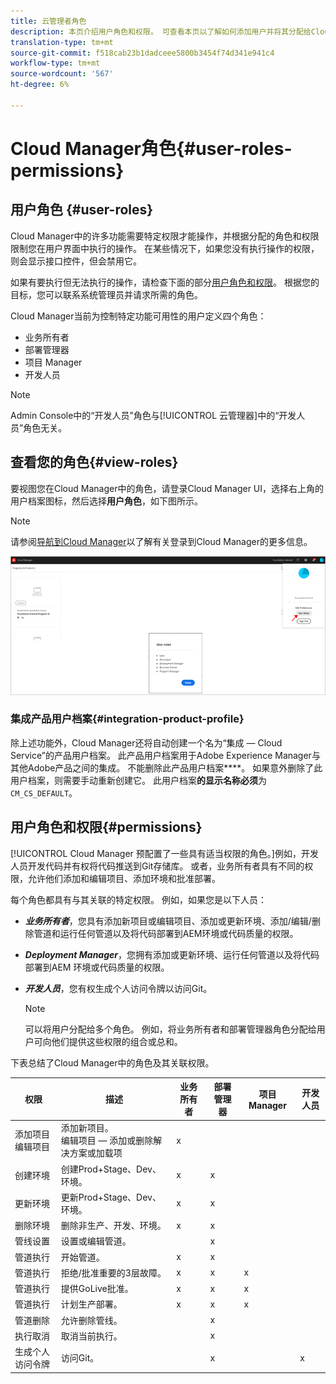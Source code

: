 ```yaml
---
title: 云管理者角色
description: 本页介绍用户角色和权限。 可查看本页以了解如何添加用户并将其分配给Cloud Manager角色。
translation-type: tm+mt
source-git-commit: f518cab23b1dadceee5800b3454f74d341e941c4
workflow-type: tm+mt
source-wordcount: '567'
ht-degree: 6%

---
```



# Cloud Manager角色{#user-roles-permissions}

## 用户角色 {#user-roles}

Cloud Manager中的许多功能需要特定权限才能操作，并根据分配的角色和权限限制您在用户界面中执行的操作。 在某些情况下，如果您没有执行操作的权限，则会显示接口控件，但会禁用它。

如果有要执行但无法执行的操作，请检查下面的部分[用户角色和权限](#permissions)。 根据您的目标，您可以联系系统管理员并请求所需的角色。

Cloud Manager当前为控制特定功能可用性的用户定义四个角色：

* 业务所有者
* 部署管理器
* 项目 Manager
* 开发人员

>[!NOTE]
>Admin Console中的“开发人员”角色与[!UICONTROL 云管理器]中的“开发人员”角色无关。

## 查看您的角色{#view-roles}

要视图您在Cloud Manager中的角色，请登录Cloud Manager UI，选择右上角的用户档案图标，然后选择&#x200B;**用户角色**，如下图所示。

>[!NOTE]
>请参阅[导航到Cloud Manager](/help/onboarding/what-is-required/navigate-to-cloud-manager.md)以了解有关登录到Cloud Manager的更多信息。

![](/help/onboarding/what-is-required/assets/admin-console-9.png)

### 集成产品用户档案{#integration-product-profile}

除上述功能外，Cloud Manager还将自动创建一个名为“集成 — Cloud Service”的产品用户档案。 此产品用户档案用于Adobe Experience Manager与其他Adobe产品之间的集成。 不能删除此产品用户档案&#x200B;****。 如果意外删除了此用户档案，则需要手动重新创建它。 此用户档案&#x200B;**的显示名称必须**&#x200B;为`CM_CS_DEFAULT`。


## 用户角色和权限{#permissions}

[!UICONTROL Cloud Manager 预配置了一些具有适当权限的角色。]例如，开发人员开发代码并有权将代码推送到Git存储库。 或者，业务所有者具有不同的权限，允许他们添加和编辑项目、添加环境和批准部署。

每个角色都具有与其关联的特定权限。 例如，如果您是以下人员：

* ***业务所有者***，您具有添加新项目或编辑项目、添加或更新环境、添加/编辑/删除管道和运行任何管道以及将代码部署到AEM环境或代码质量的权限。

* ***Deployment Manager***，您拥有添加或更新环境、运行任何管道以及将代码部署到AEM 环境或代码质量的权限。

* ***开发人员***，您有权生成个人访问令牌以访问Git。

   >[!NOTE]
   > 可以将用户分配给多个角色。 例如，将业务所有者和部署管理器角色分配给用户可向他们提供这些权限的组合或总和。


下表总结了Cloud Manager中的角色及其关联权限。

| 权限 | 描述 | 业务所有者 | 部署管理器 | 项目 Manager | 开发人员 |
|--- |--- |--- |--- |--- |--- |
| 添加项目<br>编辑项目 | 添加新项目。<br>编辑项目 — 添加或删除解决方案或加载项 | x |  |  |  |
| 创建环境 | 创建Prod+Stage、Dev、环境。 | x | x |  |  |
| 更新环境 | 更新Prod+Stage、Dev、环境。 | x | x |  |  |
| 删除环境 | 删除非生产、开发、环境。 | x | x |  |  |
| 管线设置 | 设置或编辑管道。 |  | x |  |  |
| 管道执行 | 开始管道。 | x | x |  |  |
| 管道执行 | 拒绝/批准重要的3层故障。 | x | x | x |  |
| 管道执行 | 提供GoLive批准。 | x | x | x |  |
| 管道执行 | 计划生产部署。 | x | x | x |  |
| 管道删除 | 允许删除管线。 |  | x |  |  |
| 执行取消 | 取消当前执行。 |  | x |  |  |
| 生成个人访问令牌 | 访问Git。 |  | x |  | x |

